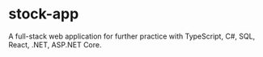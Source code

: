# stock-app
A full-stack web application for further practice with TypeScript, C#, SQL, React, .NET, ASP.NET Core.
